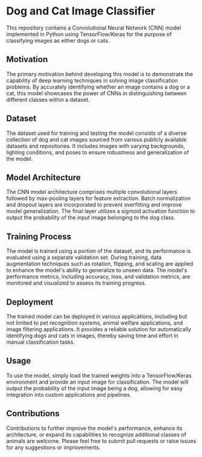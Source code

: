 # Dog and Cat Image Classifier

This repository contains a Convolutional Neural Network (CNN) model implemented in Python using TensorFlow/Keras for the purpose of classifying images as either dogs or cats.

## Motivation
The primary motivation behind developing this model is to demonstrate the capability of deep learning techniques in solving image classification problems. By accurately identifying whether an image contains a dog or a cat, this model showcases the power of CNNs in distinguishing between different classes within a dataset.

## Dataset
The dataset used for training and testing the model consists of a diverse collection of dog and cat images sourced from various publicly available datasets and repositories. It includes images with varying backgrounds, lighting conditions, and poses to ensure robustness and generalization of the model.

## Model Architecture
The CNN model architecture comprises multiple convolutional layers followed by max-pooling layers for feature extraction. Batch normalization and dropout layers are incorporated to prevent overfitting and improve model generalization. The final layer utilizes a sigmoid activation function to output the probability of the input image belonging to the dog class.

## Training Process
The model is trained using a portion of the dataset, and its performance is evaluated using a separate validation set. During training, data augmentation techniques such as rotation, flipping, and scaling are applied to enhance the model's ability to generalize to unseen data. The model's performance metrics, including accuracy, loss, and validation metrics, are monitored and visualized to assess its training progress.

## Deployment
The trained model can be deployed in various applications, including but not limited to pet recognition systems, animal welfare applications, and image filtering applications. It provides a reliable solution for automatically identifying dogs and cats in images, thereby saving time and effort in manual classification tasks.

## Usage
To use the model, simply load the trained weights into a TensorFlow/Keras environment and provide an input image for classification. The model will output the probability of the input image being a dog, allowing for easy integration into custom applications and pipelines.

## Contributions
Contributions to further improve the model's performance, enhance its architecture, or expand its capabilities to recognize additional classes of animals are welcome. Please feel free to submit pull requests or raise issues for any suggestions or improvements.
